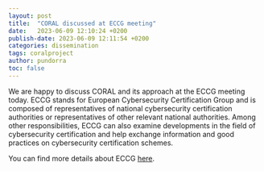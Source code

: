 ```yaml
---
layout: post
title:  "CORAL discussed at ECCG meeting"
date:   2023-06-09 12:10:24 +0200
publish-date: 2023-06-09 12:11:54 +0200
categories: dissemination
tags: coralproject
author: pundorra
toc: false
---
```


We are happy to discuss CORAL and its approach at the ECCG meeting today. ECCG stands for European Cybersecurity Certification Group and is composed of representatives of national cybersecurity certification authorities or representatives of other relevant national authorities. Among other responsibilities, ECCG can also examine developments in the field of cybersecurity certification and help exchange information and good practices on cybersecurity certification schemes.

You can find more details about ECCG [here](https://digital-strategy.ec.europa.eu/en/policies/cybersecurity-certification-group).
